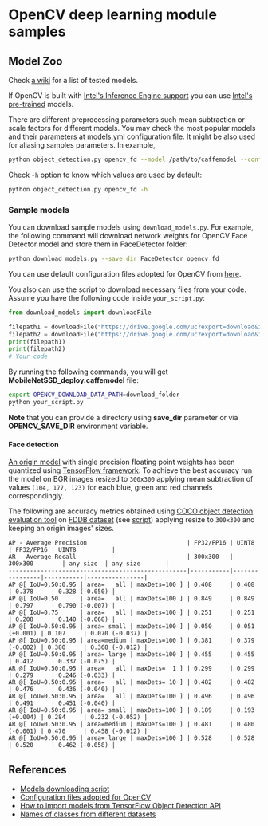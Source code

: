 # OpenCV deep learning module samples

## Model Zoo

Check [a wiki](https://github.com/opencv/opencv/wiki/Deep-Learning-in-OpenCV) for a list of tested models.

If OpenCV is built with [Intel's Inference Engine support](https://github.com/opencv/opencv/wiki/Intel%27s-Deep-Learning-Inference-Engine-backend) you can use [Intel's pre-trained](https://github.com/opencv/open_model_zoo) models.

There are different preprocessing parameters such mean subtraction or scale factors for different models.
You may check the most popular models and their parameters at [models.yml](https://github.com/opencv/opencv/blob/5.x/samples/dnn/models.yml) configuration file. It might be also used for aliasing samples parameters. In example,

```bash
python object_detection.py opencv_fd --model /path/to/caffemodel --config /path/to/prototxt
```

Check `-h` option to know which values are used by default:

```bash
python object_detection.py opencv_fd -h
```

### Sample models

You can download sample models using ```download_models.py```. For example, the following command will download network weights for OpenCV Face Detector model and store them in FaceDetector folder:

```bash
python download_models.py --save_dir FaceDetector opencv_fd
```

You can use default configuration files adopted for OpenCV from [here](https://github.com/opencv/opencv_extra/tree/5.x/testdata/dnn).

You also can use the script to download necessary files from your code. Assume you have the following code inside ```your_script.py```:

```python
from download_models import downloadFile

filepath1 = downloadFile("https://drive.google.com/uc?export=download&id=0B3gersZ2cHIxRm5PMWRoTkdHdHc", None, filename="MobileNetSSD_deploy.caffemodel", save_dir="save_dir_1")
filepath2 = downloadFile("https://drive.google.com/uc?export=download&id=0B3gersZ2cHIxRm5PMWRoTkdHdHc", "994d30a8afaa9e754d17d2373b2d62a7dfbaaf7a", filename="MobileNetSSD_deploy.caffemodel")
print(filepath1)
print(filepath2)
# Your code
```

By running the following commands, you will get **MobileNetSSD_deploy.caffemodel** file:
```bash
export OPENCV_DOWNLOAD_DATA_PATH=download_folder
python your_script.py
```

**Note** that you can provide a directory using **save_dir** parameter or via **OPENCV_SAVE_DIR** environment variable.

#### Face detection
[An origin model](https://github.com/opencv/opencv/tree/5.x/samples/dnn/face_detector)
with single precision floating point weights has been quantized using [TensorFlow framework](https://www.tensorflow.org/).
To achieve the best accuracy run the model on BGR images resized to `300x300` applying mean subtraction
of values `(104, 177, 123)` for each blue, green and red channels correspondingly.

The following are accuracy metrics obtained using [COCO object detection evaluation
tool](http://cocodataset.org/#detections-eval) on [FDDB dataset](http://vis-www.cs.umass.edu/fddb/)
(see [script](https://github.com/opencv/opencv/blob/5.x/modules/dnn/misc/face_detector_accuracy.py))
applying resize to `300x300` and keeping an origin images' sizes.
```
AP - Average Precision                            | FP32/FP16 | UINT8          | FP32/FP16 | UINT8          |
AR - Average Recall                               | 300x300   | 300x300        | any size  | any size       |
--------------------------------------------------|-----------|----------------|-----------|----------------|
AP @[ IoU=0.50:0.95 | area=   all | maxDets=100 ] | 0.408     | 0.408          | 0.378     | 0.328 (-0.050) |
AP @[ IoU=0.50      | area=   all | maxDets=100 ] | 0.849     | 0.849          | 0.797     | 0.790 (-0.007) |
AP @[ IoU=0.75      | area=   all | maxDets=100 ] | 0.251     | 0.251          | 0.208     | 0.140 (-0.068) |
AP @[ IoU=0.50:0.95 | area= small | maxDets=100 ] | 0.050     | 0.051 (+0.001) | 0.107     | 0.070 (-0.037) |
AP @[ IoU=0.50:0.95 | area=medium | maxDets=100 ] | 0.381     | 0.379 (-0.002) | 0.380     | 0.368 (-0.012) |
AP @[ IoU=0.50:0.95 | area= large | maxDets=100 ] | 0.455     | 0.455          | 0.412     | 0.337 (-0.075) |
AR @[ IoU=0.50:0.95 | area=   all | maxDets=  1 ] | 0.299     | 0.299          | 0.279     | 0.246 (-0.033) |
AR @[ IoU=0.50:0.95 | area=   all | maxDets= 10 ] | 0.482     | 0.482          | 0.476     | 0.436 (-0.040) |
AR @[ IoU=0.50:0.95 | area=   all | maxDets=100 ] | 0.496     | 0.496          | 0.491     | 0.451 (-0.040) |
AR @[ IoU=0.50:0.95 | area= small | maxDets=100 ] | 0.189     | 0.193 (+0.004) | 0.284     | 0.232 (-0.052) |
AR @[ IoU=0.50:0.95 | area=medium | maxDets=100 ] | 0.481     | 0.480 (-0.001) | 0.470     | 0.458 (-0.012) |
AR @[ IoU=0.50:0.95 | area= large | maxDets=100 ] | 0.528     | 0.528          | 0.520     | 0.462 (-0.058) |
```

## References
* [Models downloading script](https://github.com/opencv/opencv/blob/5.x/samples/dnn/download_models.py)
* [Configuration files adopted for OpenCV](https://github.com/opencv/opencv_extra/tree/5.x/testdata/dnn)
* [How to import models from TensorFlow Object Detection API](https://github.com/opencv/opencv/wiki/TensorFlow-Object-Detection-API)
* [Names of classes from different datasets](https://github.com/opencv/opencv/tree/5.x/samples/data/dnn)
